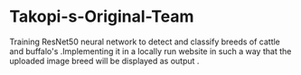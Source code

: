 # Takopi-s-Original-Team
Training ResNet50 neural network to detect and classify breeds of cattle and buffalo's .Implementing it in a locally run website in such a way that the uploaded image breed will be displayed as output .

